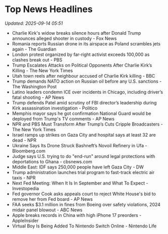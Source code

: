 # Top News Headlines

_Updated: 2025-09-14 05:51_

- Charlie Kirk's widow breaks silence hours after Donald Trump announces alleged shooter in custody - Fox News
- Romania reports Russian drone in its airspace as Poland scrambles jets again - The Guardian
- London protest organized by far-right activist exceeds 100,000 as clashes break out - PBS
- Trump Escalates Attacks on Political Opponents After Charlie Kirk’s Killing - The New York Times
- Utah town reels after neighbour accused of Charlie Kirk killing - BBC
- Trump demands NATO action on Russian oil before any U.S. sanctions - The Washington Post
- Latino leaders condemn ICE over incidents in Chicago, including driver’s fatal shooting - AP News
- Trump defends Patel amid scrutiny of FBI director’s leadership during Kirk assassination investigation - Politico
- Memphis mayor says he got confirmation National Guard would be deployed from Trump's TV comments - AP News
- NPR and PBS Must Transform After Trump’s Cuts Cripple Broadcasters - The New York Times
- Israel ramps up strikes on Gaza City and hospital says at least 32 are dead - NPR
- Ukraine Says Its Drone Struck Bashneft’s Novoil Refinery in Ufa - Bloomberg.com
- Judge says U.S. trying to do "end-run" around legal protections with deportations to Ghana - cbsnews.com
- Middle East: IDF says 250,000 people have left Gaza City - DW
- Trump administration launches trial program to fast-track electric air taxis - NPR
- Next Fed Meeting: When It Is In September and What To Expect - Investopedia
- Fed governor Cook asks appeals court to reject White House's bid to remove her from Fed board - AP News
- FAA seeks $3.1 million in fines from Boeing over safety violations, 2024 midair panel blowout - ABC News
- Apple breaks records in China with high iPhone 17 preorders - AppleInsider
- Virtual Boy Is Being Added To Nintendo Switch Online - Nintendo Life